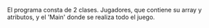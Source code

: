 El programa consta de 2 clases. Jugadores, que contiene su array y atributos, y el 'Main' donde se realiza todo el juego.
